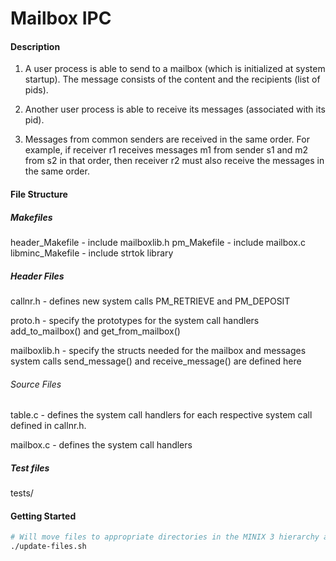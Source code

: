 # Mailbox IPC

#### Description
1. A user process is able to send to a mailbox (which is initialized at system startup). The message consists of the content and the recipients (list of pids).

2. Another user process is able to receive its messages (associated with its pid).

3. Messages from common senders are received in the same order. For example, if receiver r1 receives messages m1 from sender s1 and m2 from s2 in that order,  then receiver r2 must also receive the messages in the same order.

#### File Structure
##### Makefiles

header_Makefile - include mailboxlib.h
pm_Makefile - include mailbox.c
libminc_Makefile - include strtok library

##### Header Files

callnr.h - defines new system calls PM_RETRIEVE and PM_DEPOSIT

proto.h - specify the prototypes for the system call handlers add_to_mailbox()
          and get_from_mailbox()

mailboxlib.h - specify the structs needed for the mailbox and messages
               system calls send_message() and receive_message() are defined here

###### Source Files

table.c - defines the system call handlers for each respective system call
          defined in callnr.h.

mailbox.c - defines the system call handlers

##### Test files
tests/

#### Getting Started
```sh
# Will move files to appropriate directories in the MINIX 3 hierarchy and will re-compile the kernel
./update-files.sh
```